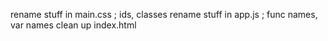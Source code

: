 rename stuff in main.css ; ids, classes
rename stuff in app.js ; func names, var names
clean up index.html
